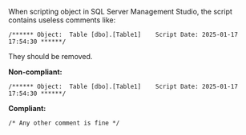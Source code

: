 When scripting object in SQL Server Management Studio,  the script contains useless comments like:
```tsql
/****** Object:  Table [dbo].[Table1]    Script Date: 2025-01-17 17:54:30 ******/
```
They should be removed.

**Non-compliant:**

```tsql
/****** Object:  Table [dbo].[Table1]    Script Date: 2025-01-17 17:54:30 ******/
```

**Compliant:**

```tsql
/* Any other comment is fine */
```

